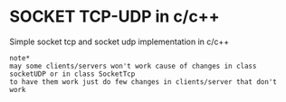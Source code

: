 
# SOCKET TCP-UDP in c/c++

Simple socket tcp and socket udp implementation in c/c++ 
```
note* 
may some clients/servers won't work cause of changes in class socketUDP or in class SocketTcp
to have them work just do few changes in clients/server that don't work 
```


